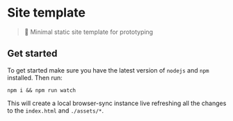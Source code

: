 # Site template

> 🧪 Minimal static site template for prototyping

## Get started

To get started make sure you have the latest version of `nodejs` and `npm` installed. Then run:
```
npm i && npm run watch
```

This will create a local browser-sync instance live refreshing all the changes to the `index.html` and `./assets/*`.